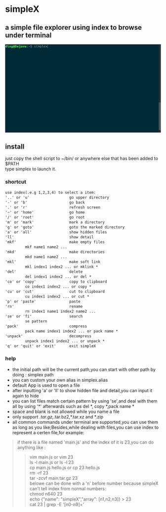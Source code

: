 # simpleX
## a simple file explorer using index to browse under terminal
![](https://github.com/b2ns/simpleX/blob/master/demo.gif)
## install
just copy the shell script to ~/bin/ or anywhere else that has been added to $PATH  
type simplex to launch it.
### shortcut
```
use index(.e.g 1,2,3,4) to select a item:
'..' or 'u'                  go upper directory
'-' or 'b'                   go back
'.' or 'r'                   refresh screen
'~' or 'home'                go home
'/' or 'root'                go root
'm' or 'mark'                mark a directory
'g' or 'goto'                goto the marked directory
'a' or 'all'                 show hidden files
'll'                         show detail
'mkf'                        make empty files
         mkf name1 name2 ...
'mkd'                        make directories
         mkd name1 name2 ...
'mkl'                        make soft link
         mkl index1 index2 ... or mklink * 
'del'                        delete
         del index1 index2 ... or del * 
'co' or 'copy'               copy to clipboard
         co index1 index2 ... or copy * 
'cu' or 'cut'                cut to clipboard
         cu index1 index2 ... or cut * 
'p' or 'paste'               paste
'rn'                         rename
         rn index1 name1 index2 name2 ...
'se' or 'fi'                 search
         se pattern
'pack'                       compress
         pack name index1 index2 ... or pack name * 
'unpack'                     decompress
         unpack index1 index2 ... or unpack * 
'q' or 'quit' or 'exit'      exit simpleX
```
### help
* the initial path will be the current path,you can start with other path by doing :
             simplex path
* you can custom your own alias in simplex.alias
* default App is used to open a file
* after inputting 'a' or 'll' to show hidden file and detail,you can input it again to hide
* you can list files match certain pattern by using 'se',and deal with them all by using '*' afterwards such as del *, copy *,pack name *
* space and blank is not allowed while you name a file
* only support *.tar.gz,*.tar.bz2,*.tar.xz and *.zip
* all common commands under terminal are supported,you can use them as long as you like;Besides,while dealing with files,you can use index to represent a certen file,for example: 
> if there is a file named 'main.js' and the index of it is 23,you can do anything like :  
>> vim main.js or vim 23  
>> ls -l main.js or ls -l 23  
>> cp main.js hello.js or cp 23 hello.js  
>>rm -rf 23  
>>tar -zcvf main.tar.gz 23  
>belowe can be done with a 'n' before number because simpleX can't tell index from normal numbers:  
>> chmod n640 23  
>> echo {"name": "simpleX","array": [n1,n2,n3]} > 23  
>> cat 23 | grep -E '[n0-n9]+'  
